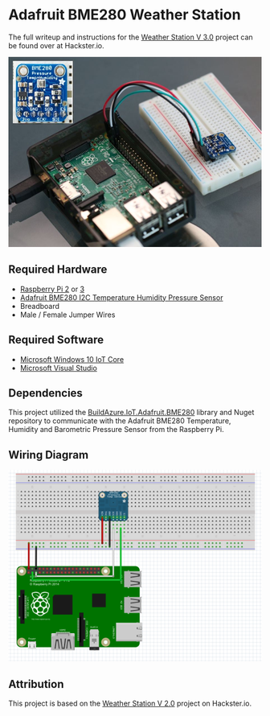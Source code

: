 # Adafruit BME280 Weather Station

The full writeup and instructions for the [Weather Station V 3.0](https://www.hackster.io/23021/weather-station-v-3-0-b8b8bc) project can be found over at Hackster.io.

![Weather Station](WeatherStationBME280.jpg)

## Required Hardware

- [Raspberry Pi 2](https://www.raspberrypi.org/products/raspberry-pi-2-model-b/) or [3](https://www.raspberrypi.org/products/raspberry-pi-3-model-b/)
- [Adafruit BME280 I2C Temperature Humidity Pressure Sensor](https://www.adafruit.com/products/2652)
- Breadboard
- Male / Female Jumper Wires

## Required Software

- [Microsoft Windows 10 IoT Core](https://developer.microsoft.com/en-us/windows/iot/iotcore)
- [Microsoft Visual Studio](https://www.visualstudio.com)

## Dependencies

This project utilized the [BuildAzure.IoT.Adafruit.BME280](https://github.com/BuildAzure/BuildAzure.IoT.Adafruit.BME280) library and Nuget repository to communicate with the Adafruit BME280 Temperature, Humidity and Barometric Pressure Sensor from the Raspberry Pi.

## Wiring Diagram

![Weather Station Wiring Diagram](diagram/WiringDiagram.png)

## Attribution

This project is based on the [Weather Station V 2.0](https://www.hackster.io/windows-iot/weather-station-v-2-0-8abe16) project on Hackster.io.
